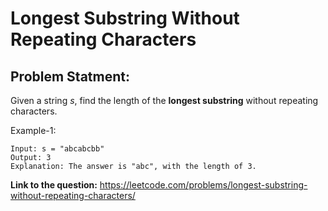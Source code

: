 # Longest Substring Without Repeating Characters
## **Problem Statment:**

Given a string *s*, find the length of the **longest substring** without repeating characters.

Example-1:

```
Input: s = "abcabcbb"
Output: 3
Explanation: The answer is "abc", with the length of 3.
```

**Link to the question:** https://leetcode.com/problems/longest-substring-without-repeating-characters/